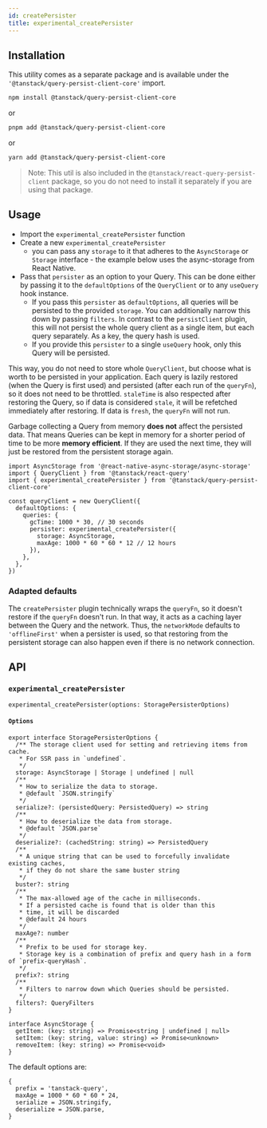 ```yaml
---
id: createPersister
title: experimental_createPersister
---
```


## Installation

This utility comes as a separate package and is available under the `'@tanstack/query-persist-client-core'` import.

```bash
npm install @tanstack/query-persist-client-core
```

or

```bash
pnpm add @tanstack/query-persist-client-core
```

or

```bash
yarn add @tanstack/query-persist-client-core
```

> Note: This util is also included in the `@tanstack/react-query-persist-client` package, so you do not need to install it separately if you are using that package.

## Usage

- Import the `experimental_createPersister` function
- Create a new `experimental_createPersister`
  - you can pass any `storage` to it that adheres to the `AsyncStorage` or `Storage` interface - the example below uses the async-storage from React Native.
- Pass that `persister` as an option to your Query. This can be done either by passing it to the `defaultOptions` of the `QueryClient` or to any `useQuery` hook instance.
  - If you pass this `persister` as `defaultOptions`, all queries will be persisted to the provided `storage`. You can additionally narrow this down by passing `filters`. In contrast to the `persistClient` plugin, this will not persist the whole query client as a single item, but each query separately. As a key, the query hash is used.
  - If you provide this `persister` to a single `useQuery` hook, only this Query will be persisted.

This way, you do not need to store whole `QueryClient`, but choose what is worth to be persisted in your application. Each query is lazily restored (when the Query is first used) and persisted (after each run of the `queryFn`), so it does not need to be throttled. `staleTime` is also respected after restoring the Query, so if data is considered `stale`, it will be refetched immediately after restoring. If data is `fresh`, the `queryFn` will not run.

Garbage collecting a Query from memory **does not** affect the persisted data. That means Queries can be kept in memory for a shorter period of time to be more **memory efficient**. If they are used the next time, they will just be restored from the persistent storage again.

```tsx
import AsyncStorage from '@react-native-async-storage/async-storage'
import { QueryClient } from '@tanstack/react-query'
import { experimental_createPersister } from '@tanstack/query-persist-client-core'

const queryClient = new QueryClient({
  defaultOptions: {
    queries: {
      gcTime: 1000 * 30, // 30 seconds
      persister: experimental_createPersister({
        storage: AsyncStorage,
        maxAge: 1000 * 60 * 60 * 12 // 12 hours
      }),
    },
  },
})
```

### Adapted defaults

The `createPersister` plugin technically wraps the `queryFn`, so it doesn't restore if the `queryFn` doesn't run. In that way, it acts as a caching layer between the Query and the network. Thus, the `networkMode` defaults to `'offlineFirst'` when a persister is used, so that restoring from the persistent storage can also happen even if there is no network connection.

## API

### `experimental_createPersister`

```tsx
experimental_createPersister(options: StoragePersisterOptions)
```

#### `Options`

```tsx
export interface StoragePersisterOptions {
  /** The storage client used for setting and retrieving items from cache.
   * For SSR pass in `undefined`.
   */
  storage: AsyncStorage | Storage | undefined | null
  /**
   * How to serialize the data to storage.
   * @default `JSON.stringify`
   */
  serialize?: (persistedQuery: PersistedQuery) => string
  /**
   * How to deserialize the data from storage.
   * @default `JSON.parse`
   */
  deserialize?: (cachedString: string) => PersistedQuery
  /**
   * A unique string that can be used to forcefully invalidate existing caches,
   * if they do not share the same buster string
   */
  buster?: string
  /**
   * The max-allowed age of the cache in milliseconds.
   * If a persisted cache is found that is older than this
   * time, it will be discarded
   * @default 24 hours
   */
  maxAge?: number
  /**
   * Prefix to be used for storage key.
   * Storage key is a combination of prefix and query hash in a form of `prefix-queryHash`.
   */
  prefix?: string
  /**
   * Filters to narrow down which Queries should be persisted.
   */
  filters?: QueryFilters
}

interface AsyncStorage {
  getItem: (key: string) => Promise<string | undefined | null>
  setItem: (key: string, value: string) => Promise<unknown>
  removeItem: (key: string) => Promise<void>
}
```

The default options are:

```tsx
{
  prefix = 'tanstack-query',
  maxAge = 1000 * 60 * 60 * 24,
  serialize = JSON.stringify,
  deserialize = JSON.parse,
}
```
